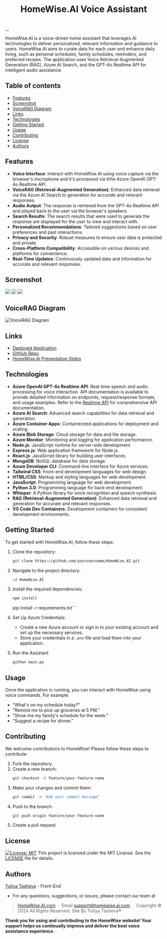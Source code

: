 <h1 align="center">HomeWise.AI Voice Assistant</h1>
  <br />
  <a href="https://github.com//YTasheva">
      <img src="https://img.shields.io/badge/SayThanks.io-%E2%98%BC-1EAEDB.svg?style=for-the-badge" alt="">
  </a>
  <a href="https://github.com/YTasheva/HomeWise.AI/graphs/contributors">
      <img src="https://img.shields.io/github/contributors/YTasheva/HomeWise.AI.svg?style=for-the-badge" alt="">
  </a>
  <a href="https://github.com/YTasheva/HomeWise.AI/issues">
      <img src="https://img.shields.io/github/issues/YTasheva/HomeWise.AI.svg?style=for-the-badge" alt="">
  </a>
  <a href="https://github.com/YTasheva/HomeWise.AI/network/members">
      <img src="https://img.shields.io/github/forks/YTasheva/HomeWise.AI.svg?style=for-the-badge" alt="">
  </a>


HomeWise.AI is a voice-driven home assistant that leverages AI technologies to deliver personalized, relevant information and guidance to users. HomeWise.AI aims to curate data for each user and enhance daily living, such as personal schedules, family schedules, reminders, and preferred recipes. The application uses Voice Retrieval-Augmented Generation (RAG), Azure AI Search, and the GPT-4o Realtime API for intelligent audio assistance.

## Table of contents

- [Features](#features)
- [Screenshot](#screenshot)
- [VoiceRAG Diagram](#voicerag-diagram)
- [Links](#links)
- [Technologies](#technologies)
- [Getting Started](#getting-started)
- [Usage](#usage)
- [Contributing](#contributing)
- [License](#license)
- [Authors](#authors)

## Features

- **Voice Interface**: Interact with HomeWise.AI using voice capture via the browser's microphone and it's processed via thhe Azure OpenAI GPT-4o Realtime API.
- **VoiceRAG (Retrieval-Augmented Generation)**: Enhanced data retrieval via the Azure AI Search to generation for accurate and relevant responses.
- **Audio Autput**: The response is retrieved from the GPT-4o Realtime API and played back to the user via the browser's speakers.
- **Search Results**: The search results that were used to generate the response are displayed for the user to view and interact with.
- **Personalized Recommendations**: Tailored suggestions based on user preferences and past interactions.
- **Privacy and Security**: Robust measures to ensure user data is protected and private.
- **Cross-Platform Compatibility**: Accessible on various devices and platforms for convenience.
- **Real-Time Updates**: Continuously updated data and information for accurate and relevant responses.

## Screenshot

![](https://github.com/YTasheva/HomeWise.AI/blob/main/client/public/Screenshot%203.jpg)
![](https://github.com/YTasheva/HomeWise.AI/blob/main/client/public/Screenshot%202.jpg)
![](https://github.com/YTasheva/HomeWise.AI/blob/main/client/public/Screenshot%201.jpg)

## VoiceRAG Diagram

![VoiceRAG Diagram](https://github.com/YTasheva/HomeWise.AI/blob/main/client/public/VoiceRAG.png)

## Links

- [Deployed Application](https://YTasheva.github.io/HomeWise/)
- [GitHub Repo](https://github.com/YTasheva/HomeWise.AI)
- [HomeWise.AI Presentation Slides](https://docs.google.com/presentation/d/1nuBYDpa7i1gAqU1NuCTb55L4N-FjqCu3vXbzwmUYQBs/edit?usp=sharing)

## Technologies

- **Azure OpenAI GPT-4o Realtime API**: Real-time speech and audio processing for voice interaction. API documentation is available to provide detailed information on      endpoints, request/response formats, and usage examples. Refer to the [Realtime API](https://learn.microsoft.com/en-us/azure/ai-services/openai/realtime-audio-quickstart?pivots=ai-foundry-portal) for comprehensive API documentation.
- **Azure AI Search**: Advanced search capabilities for data retrieval and generation.
- **Azure Container Apps**: Containerized applications for deployment and scaling.
- **Azure Blob Storage**: Cloud storage for data and file storage.
- **Azure Monitor**: Monitoring and logging for application performance.
- **Node.js**: JavaScript runtime for server-side development.
- **Express.js**: Web application framework for Node.js.
- **React.js**: JavaScript library for building user interfaces.
- **MongoDB**: NoSQL database for data storage.
- **Azure Developer CLI**: Command-line interface for Azure services.
- **Tailwind CSS**: Front-end development languages for web design.
- **HTML/CSS**: Markup and styling languages for web development.
- **JavaScript**: Programming language for web development.
- **Python 3.0**: Programming language for back-end development.
- **Whisper**: A Python library for voice recognition and speech synthesis.
- **RAG (Retrieval-Augmented Generation)**: Enhanced data retrieval and generation for accurate and relevant responses.
- **VS Code Dev Containers**: Development containers for consistent development environments.


## Getting Started

To get started with HomeWise.AI, follow these steps:

1. Clone the repository:
    ```bash
    git clone https://github.com/yourusername/HomeWise.AI.git
    ```
2. Navigate to the project directory:
    ```bash
    cd HomeWise.AI
    ```
3. Install the required dependencies:
    ```bash
    npm install 
    ```
    pip install -r requirements.txt```

5. Set Up Azure Credentials:
    - Create a new Azure account or sign in to your existing account and set up the necessary services.
    - Store your credentials in a `.env` file and load them into your application.

6. Run the Assistant
    ```bash
    python main.py
    ```

## Usage

Once the application is running, you can interact with HomeWise using voice commands. For example:
- "What's on my schedule today?"
- "Remind me to pick up groceries at 5 PM."
- "Show me my family's schedule for the week."
- "Suggest a recipe for dinner."


## Contributing

We welcome contributions to HomeWise! Please follow these steps to contribute:

1. Fork the repository.
2. Create a new branch:
    ```bash
    git checkout -b feature/your-feature-name
    ```
3. Make your changes and commit them:
    ```bash
    git commit -m "Add your commit message"
    ```
4. Push to the branch:
    ```bash
    git push origin feature/your-feature-name
    ```
5. Create a pull request.

## License
[![License: MIT](https://img.shields.io/badge/License-MIT-yellow.svg)](https://opensource.org/licenses/MIT)
This project is licensed under the MIT License. See the [LICENSE](LICENSE) file for details.

## Authors

 [Yuliya Tasheva](https://github.com/YTasheva) - Front-End
- For any questions, suggestions, or issues, please contact our team at 

> [HomeWise.AI.com](#) &nbsp;&middot;&nbsp;
> Email [support@homewise.ai.com](#) &nbsp;&middot;&nbsp;
> Copyright &copy; 2024 All Rights Reserved. Site By Yuliya Tasheva&reg;

**Thank you for using and contributing to the HomeWise website! Your support helps us continually improve and deliver the best voice assistance experience.**
